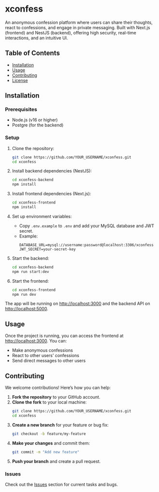 # xconfess

An anonymous confession platform where users can share their thoughts, react to confessions, and engage in private messaging. Built with Next.js (frontend) and NestJS (backend), offering high security, real-time interactions, and an intuitive UI.

## Table of Contents
- [Installation](#installation)
- [Usage](#usage)
- [Contributing](#contributing)
- [License](#license)

## Installation

### Prerequisites
- Node.js (v16 or higher)
- Postgre (for the backend)

### Setup

1. Clone the repository:
    ```bash
    git clone https://github.com/YOUR_USERNAME/xconfess.git
    cd xconfess
    ```

2. Install backend dependencies (NestJS):
    ```bash
    cd xconfess-backend
    npm install
    ```

3. Install frontend dependencies (Next.js):
    ```bash
    cd xconfess-frontend
    npm install
    ```

4. Set up environment variables:
    - Copy `.env.example` to `.env` and add your MySQL database and JWT secret.
    - Example:
        ```env
        DATABASE_URL=mysql://username:password@localhost:3306/xconfess
        JWT_SECRET=your-secret-key
        ```

5. Start the backend:
    ```bash
    cd xconfess-backend
    npm run start:dev
    ```

6. Start the frontend:
    ```bash
    cd xconfess-frontend
    npm run dev
    ```

The app will be running on [http://localhost:3000](http://localhost:3000) and the backend API on [http://localhost:5000](http://localhost:5000).

## Usage

Once the project is running, you can access the frontend at [http://localhost:3000](http://localhost:3000). You can:

- Make anonymous confessions
- React to other users' confessions
- Send direct messages to other users

## Contributing

We welcome contributions! Here’s how you can help:

1. **Fork the repository** to your GitHub account.
2. **Clone the fork** to your local machine:
    ```bash
    git clone https://github.com/YOUR_USERNAME/xconfess.git
    cd xconfess
    ```
3. **Create a new branch** for your feature or bug fix:
    ```bash
    git checkout -b feature/my-feature
    ```
4. **Make your changes** and commit them:
    ```bash
    git commit -m "Add new feature"
    ```
5. **Push your branch** and create a pull request.

### Issues
Check out the [Issues](https://github.com/YOUR_USERNAME/xconfess/issues) section for current tasks and bugs.
